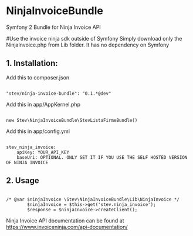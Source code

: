 # NinjaInvoiceBundle
Symfony 2 Bundle for Ninja Invoice API

#Use the invoice ninja sdk outside of Symfony
Simply download only the NinjaInvoice.php from Lib folder. It has no dependency on Symfony

## 1. Installation:
Add this to composer.json
<pre><code>
"stev/ninja-invoice-bundle": "0.1.*@dev"
</code></pre>

Add this in app/AppKernel.php
<pre><code>
new Stev\NinjaInvoiceBundle\StevListaFirmeBundle()
</code></pre>

Add this in app/config.yml
<pre><code>
stev_ninja_invoice:
    apiKey: YOUR_API_KEY
    baseUri: OPTIONAL. ONLY SET IT IF YOU USE THE SELF HOSTED VERSION OF NINJA INVOICE
</code></pre>

## 2. Usage
<pre><code>
/* @var $ninjaInvoice \Stev\NinjaInvoiceBundle\Lib\NinjaInvoice */
        $ninjaInvoice = $this->get('stev.ninja_invoice');
        $response = $ninjaInvoice->createClient();
</code></pre>

Ninja Invoice API documentation can be found at https://www.invoiceninja.com/api-documentation/

